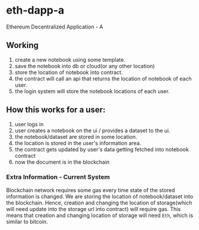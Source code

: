 # eth-dapp-a
Ethereum Decentralized Application - A

## Working

1. create a new notebook using some template.
2. save the notebook into db or cloud(or any other location)
3. store the location of notebook into contract.
4. the contract will call an api that returns the location of notebook of each user.
5. the login system will store the notebook locations of each user.

## How this works for a user:

1. user logs in
2. user creates a notebook on the ui / provides a dataset to the ui.
3. the notebook/dataset are stored in some location.
4. the location is stored in the user's information area.
5. the contract gets updated by user's data getting fetched into notebook contract
6. now the document is in the blockchain

### Extra Information - Current System

Blockchain network requires some gas every time state of the stored information is changed. We are storing the location of notebook/dataset into the blockchain. Hence, creation and changing the location of storage(which will need update into the storage url into contract) will require gas. This means that creation and changing location of storage will need `Eth`, which is similar to bitcoin.
